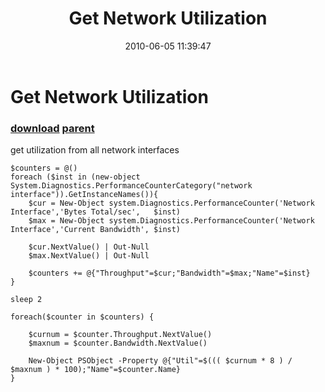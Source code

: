 ﻿---
pid:            1900
parent:         1352
children:       
poster:         Joel Bennett
title:          Get Network Utilization
date:           2010-06-05 11:39:47
description:    get utilization from all network interfaces
format:         posh
---

# Get Network Utilization

### [download](1900.ps1) [parent](1352.md) 

get utilization from all network interfaces

```posh
$counters = @()
foreach ($inst in (new-object System.Diagnostics.PerformanceCounterCategory("network interface")).GetInstanceNames()){
	$cur = New-Object system.Diagnostics.PerformanceCounter('Network Interface','Bytes Total/sec',   $inst)
	$max = New-Object system.Diagnostics.PerformanceCounter('Network Interface','Current Bandwidth', $inst)

	$cur.NextValue() | Out-Null
	$max.NextValue() | Out-Null

	$counters += @{"Throughput"=$cur;"Bandwidth"=$max;"Name"=$inst}
}

sleep 2

foreach($counter in $counters) {

	$curnum = $counter.Throughput.NextValue()
	$maxnum = $counter.Bandwidth.NextValue()

	New-Object PSObject -Property @{"Util"=$((( $curnum * 8 ) / $maxnum ) * 100);"Name"=$counter.Name}
}
```
